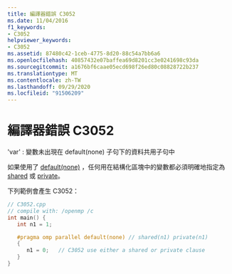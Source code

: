 ```yaml
---
title: 編譯器錯誤 C3052
ms.date: 11/04/2016
f1_keywords:
- C3052
helpviewer_keywords:
- C3052
ms.assetid: 87480c42-1ceb-4775-8d20-88c54a7bb6a6
ms.openlocfilehash: 40857432e07baffea69d8201cc3e0241698c93da
ms.sourcegitcommit: a1676bf6caae05ecd698f26ed80c08828722b237
ms.translationtype: MT
ms.contentlocale: zh-TW
ms.lasthandoff: 09/29/2020
ms.locfileid: "91506209"
---
```

# <a name="compiler-error-c3052"></a>編譯器錯誤 C3052

'var' : 變數未出現在 default(none) 子句下的資料共用子句中

如果使用了 [default(none)](../../parallel/openmp/reference/openmp-clauses.md#default-openmp) ，任何用在結構化區塊中的變數都必須明確地指定為 [shared](../../parallel/openmp/reference/openmp-clauses.md#shared-openmp) 或 [private](../../parallel/openmp/reference/openmp-clauses.md#private-openmp)。

下列範例會產生 C3052：

```cpp
// C3052.cpp
// compile with: /openmp /c
int main() {
   int n1 = 1;

   #pragma omp parallel default(none) // shared(n1) private(n1)
   {
      n1 = 0;   // C3052 use either a shared or private clause
   }
}
```
